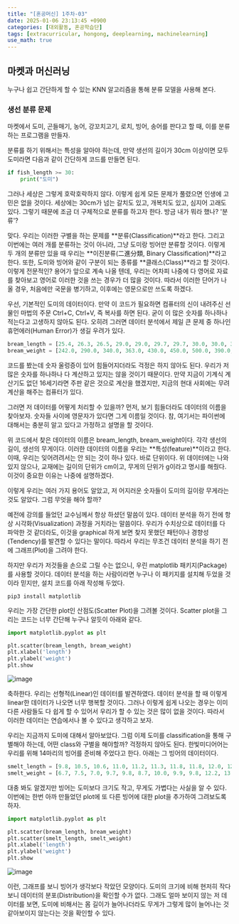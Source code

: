 ```yaml
---
title: "[혼공머신] 1주차-03"
date: 2025-01-06 23:13:45 +0900
categories: [대외활동, 혼공학습단]
tags: [extracurricular, hongong, deeplearning, machinelearning]
use_math: true
---
```


## 마켓과 머신러닝
누구나 쉽고 간단하게 할 수 있는 KNN 알고리즘을 통해 분류 모델을 사용해 본다.

### 생선 분류 문제
마켓에서 도미, 곤들매기, 농어, 강꼬치고기, 로치, 빙어, 송어를 판다고 할 때, 이를 분류하는 프로그램을 만들자.  

분류를 하기 위해서는 특성을 알아야 하는데, 만약 생선의 길이가 30cm 이상이면 모두 도미라면 다음과 같이 간단하게 코드를 만들면 된다.
```python
if fish_length >= 30:
    print("도미")
```
그러나 세상은 그렇게 호락호락하지 않다. 이렇게 쉽게 모든 문제가 풀렸으면 인생에 고민은 없을 것이다. 세상에는 30cm가 넘는 갈치도 있고, 개복치도 있고, 심지어 고래도 있다. 그렇기 때문에 조금 더 구체적으로 분류를 하고자 한다. 방금 내가 뭐라 했나? '분류'?

맞다. 우리는 이러한 구별을 하는 문제를 **분류(Classification)**라고 한다. 그리고 이번에는 여러 개를 분류하는 것이 아니라, 그냥 도미랑 빙어만 분류할 것이다. 이렇게 두 개의 분류만 있을 때 우리는 **이진분류(二進分類, Binary Classification)**라고 한다. 또한, 도미와 빙어와 같이 구분이 되는 종류를 **클래스(Class)**라고 할 것이다. 이렇게 전문적인? 용어가 앞으로 계속 나올 텐데, 우리는 어차피 나중에 다 영어로 자료를 찾아보고 영어로 이러한 것을 쓰는 경우가 더 많을 것이다. 따라서 이러한 단어가 나올 경우, 처음에만 국문을 병기하고, 이후에는 영문으로만 쓰도록 하겠다.

우선, 기본적인 도미의 데이터이다. 만약 이 코드가 필요하면 컴퓨터의 신이 내려주신 선물인 마법의 주문 Ctrl+C, Ctrl+V, 즉 복사를 하면 된다. 굳이 이 많은 숫자를 하나하나 적는다고 고생하지 않아도 된다. 오히려 그러면 데이터 분석에서 제일 큰 문제 중 하나인 휴먼에러(Human Error)가 생길 우려가 있다.
```python
bream_length = [25.4, 26.3, 26.5, 29.0, 29.0, 29.7, 29.7, 30.0, 30.0, 30.7, 31.0, 31.0, 31.5, 32.0, 32.0, 32.0, 33.0, 33.0, 33.5, 33.5, 34.0, 34.0, 34.5, 35.0, 35.0, 35.0, 35.0, 36.0, 36.0, 37.0, 38.5, 38.5, 39.5, 41.0, 41.0]
bream_weight = [242.0, 290.0, 340.0, 363.0, 430.0, 450.0, 500.0, 390.0, 450.0, 500.0, 475.0, 500.0, 500.0, 340.0, 600.0, 600.0, 700.0, 700.0, 610.0, 650.0, 575.0, 685.0, 620.0, 680.0, 700.0, 725.0, 720.0, 714.0, 850.0, 1000.0, 920.0, 955.0, 925.0, 975.0, 950.0]
```
코드를 봤는데 숫자 울렁증이 있어 힘들어지더라도 걱정은 하지 않아도 된다. 우리가 저 많은 숫자를 하나하나 다 계산하고 있지는 않을 것이기 때문이다. 만약 지금이 기계식 계산기도 없던 16세기라면 주판 같은 것으로 계산을 했겠지만, 지금의 현대 사회에는 무려 계산을 해주는 컴퓨터가 있다. 

그러면 저 데이터를 어떻게 처리할 수 있을까? 먼저, 보기 힘들더라도 데이터의 이름을 찾아보자. 숫자들 사이에 영문자가 있다면 그게 이름일 것이다. 참, 여기서는 파이썬에 대해서는 충분히 알고 있다고 가정하고 설명을 할 것이다. 

위 코드에서 찾은 데이터의 이름은 bream_length, bream_weight이다. 각각 생선의 길이, 생선의 무게이다. 이러한 데이터의 이름을 우리는 **특성(feature)**이라고 한다. 이때, 우리는 잊어려려서는 안 되는 것이 하나 있다. 바로 단위이다. 위 데이터에는 나와 있지 않으나, 교재에는 길이의 단위가 cm이고, 무게의 단위가 g이라고 명시를 해줬다. 이것이 중요한 이유는 나중에 설명하겠다.

이렇게 우리는 여러 가지 용어도 알았고, 저 어지러운 숫자들이 도미의 길이랑 무게라는 것도 알았다. 그럼 무엇을 해야 할까? 

예전에 강의를 들었던 교수님께서 항상 하셨던 말씀이 있다. 데이터 분석을 하기 전에 항상 시각화(Visualization) 과정을 거치라는 말씀이다. 우리가 수치상으로 데이터를 다 파악한 것 같더라도, 이것을 graphical 하게 보면 찾지 못했던 패턴이나 경향성(Tendency)를 발견할 수 있다는 말이다. 따라서 우리는 무조건 데이터 분석을 하기 전에 그래프(Plot)을 그려야 한다. 

하지만 우리가 저것들을 손으로 그릴 수는 없으니, 우린 matplotlib 패키지(Package)를 사용할 것이다. 데이터 분석을 하는 사람이라면 누구나 이 패키지를 설치해 두었을 것이라 믿지만, 설치 코드를 아래 작성해 두었다.
```
pip3 install matplotlib
```

우리는 가장 간단한 plot인 산점도(Scatter Plot)을 그려볼 것이다. Scatter plot을 그리는 코드는 너무 간단해 누구나 알듯이 아래와 같다.
```python
import matplotlib.pyplot as plt

plt.scatter(bream_length, bream_weight)
plt.xlabel('length')
plt.ylabel('weight')
plt.show
```

![image](https://www.dropbox.com/scl/fi/2nhldue061r8m0xqynrn9/2501060003-1.jpg?rlkey=f83ffweuy2qdh2ij3uah91sl0&st=1eirrx7p&raw=1)

축하한다. 우리는 선형적(Linear)인 데이터를 발견하였다. 데이터 분석을 할 때 이렇게 linear한 데이터가 나오면 너무 행복할 것이다. 그러나 이렇게 쉽게 나오는 경우는 이미 다른 사람들도 다 쉽게 할 수 있어서 우리가 할 수 있는 것은 많이 없을 것이다. 따라서 이러한 데이터는 연습에서나 볼 수 있다고 생각하고 보자.

우리는 지금까지 도미에 대해서 알아보았다. 그럼 이제 도미를 classification을 통해 구별해야 하는데, 어떤 class와 구별을 해야할까? 걱정하지 않아도 된다. 한빛미디어어는 우리를 위해 14마리의 빙어를 준비해 주었다고 한다. 아래는 그 빙어의 데이터이다.
```python
smelt_length = [9.8, 10.5, 10.6, 11.0, 11.2, 11.3, 11.8, 11.8, 12.0, 12.2, 12.4, 13.0, 14.3, 15.0]
smelt_weight = [6.7, 7.5, 7.0, 9.7, 9.8, 8.7, 10.0, 9.9, 9.8, 12.2, 13.4, 12.2, 19.7, 19.9]
```

대충 봐도 알겠지만 빙어는 도미보다 크기도 작고, 무게도 가볍다는 사실을 알 수 있다. 이번에는 한번 아까 만들었던 plot에 또 다른 빙어에 대한 plot을 추가하여 그려보도록 하자.

```python
import matplotlib.pyplot as plt

plt.scatter(bream_length, bream_weight)
plt.scatter(smelt_length, smelt_weight)
plt.xlabel('length')
plt.ylabel('weight')
plt.show
```

![image](https://www.dropbox.com/scl/fi/caurqqwbe63z1rhexx8ak/2501060003-2.jpg?rlkey=qe46tgz9zx3z5nb1dqsahmdtq&st=zvh2m62v&raw=1)

이런, 그래프를 보니 빙어가 생각보다 작았던 모양이다. 도미의 크기에 비해 현저히 작다보니 데이터의 분포(Distribution)을 확인할 수가 없다. 그래도 얼마 보이지 않는 저 데이터를 보면, 도미에 비해서는 몸 길이가 늘어나더라도 무게가 그렇게 많이 늘어나는 것 같아보이지 않는다는 것을 확인할 수 있다.